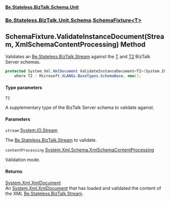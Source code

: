 #### [Be.Stateless.BizTalk.Schema.Unit](README.md 'README')
### [Be.Stateless.BizTalk.Unit.Schema](Be.Stateless.BizTalk.Unit.Schema.md 'Be.Stateless.BizTalk.Unit.Schema').[SchemaFixture&lt;T&gt;](SchemaFixture_T_.md 'Be.Stateless.BizTalk.Unit.Schema.SchemaFixture<T>')

## SchemaFixture<T>.ValidateInstanceDocument<T2>(Stream, XmlSchemaContentProcessing) Method

Validates an [Be.Stateless.BizTalk.Stream](https://docs.microsoft.com/en-us/dotnet/api/Be.Stateless.BizTalk.Stream 'Be.Stateless.BizTalk.Stream') against the [T](SchemaFixture_T_.md#Be.Stateless.BizTalk.Unit.Schema.SchemaFixture_T_.T 'Be.Stateless.BizTalk.Unit.Schema.SchemaFixture<T>.T') and [T2](SchemaFixture_T_.ValidateInstanceDocument_T2_(Stream,XmlSchemaContentProcessing).md#Be.Stateless.BizTalk.Unit.Schema.SchemaFixture_T_.ValidateInstanceDocument_T2_(System.IO.Stream,System.Xml.Schema.XmlSchemaContentProcessing).T2 'Be.Stateless.BizTalk.Unit.Schema.SchemaFixture<T>.ValidateInstanceDocument<T2>(System.IO.Stream, System.Xml.Schema.XmlSchemaContentProcessing).T2') BizTalk Server
schemas.

```csharp
protected System.Xml.XmlDocument ValidateInstanceDocument<T2>(System.IO.Stream stream, System.Xml.Schema.XmlSchemaContentProcessing contentProcessing)
    where T2 : Microsoft.XLANGs.BaseTypes.SchemaBase, new();
```
#### Type parameters

<a name='Be.Stateless.BizTalk.Unit.Schema.SchemaFixture_T_.ValidateInstanceDocument_T2_(System.IO.Stream,System.Xml.Schema.XmlSchemaContentProcessing).T2'></a>

`T2`

A supplementary type of the BizTalk Server schema to validate against.
#### Parameters

<a name='Be.Stateless.BizTalk.Unit.Schema.SchemaFixture_T_.ValidateInstanceDocument_T2_(System.IO.Stream,System.Xml.Schema.XmlSchemaContentProcessing).stream'></a>

`stream` [System.IO.Stream](https://docs.microsoft.com/en-us/dotnet/api/System.IO.Stream 'System.IO.Stream')

The [Be.Stateless.BizTalk.Stream](https://docs.microsoft.com/en-us/dotnet/api/Be.Stateless.BizTalk.Stream 'Be.Stateless.BizTalk.Stream') to validate.

<a name='Be.Stateless.BizTalk.Unit.Schema.SchemaFixture_T_.ValidateInstanceDocument_T2_(System.IO.Stream,System.Xml.Schema.XmlSchemaContentProcessing).contentProcessing'></a>

`contentProcessing` [System.Xml.Schema.XmlSchemaContentProcessing](https://docs.microsoft.com/en-us/dotnet/api/System.Xml.Schema.XmlSchemaContentProcessing 'System.Xml.Schema.XmlSchemaContentProcessing')

Validation mode.

#### Returns
[System.Xml.XmlDocument](https://docs.microsoft.com/en-us/dotnet/api/System.Xml.XmlDocument 'System.Xml.XmlDocument')  
An [System.Xml.XmlDocument](https://docs.microsoft.com/en-us/dotnet/api/System.Xml.XmlDocument 'System.Xml.XmlDocument') that has loaded and validated the content of the XML [Be.Stateless.BizTalk.Stream](https://docs.microsoft.com/en-us/dotnet/api/Be.Stateless.BizTalk.Stream 'Be.Stateless.BizTalk.Stream').